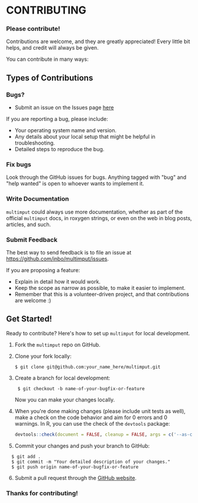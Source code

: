 # CONTRIBUTING #

### Please contribute!

Contributions are welcome, and they are greatly appreciated! Every little bit helps, and credit will always be given.

You can contribute in many ways:

## Types of Contributions

### Bugs?

* Submit an issue on the Issues page [here](https://github.com/inbo/multimput/issues)

If you are reporting a bug, please include:

* Your operating system name and version.
* Any details about your local setup that might be helpful in troubleshooting.
* Detailed steps to reproduce the bug.

### Fix bugs

Look through the GitHub issues for bugs. Anything tagged with "bug" and "help wanted" is open to whoever wants to implement it.

### Write Documentation

`multimput` could always use more documentation, whether as part of the official `multimput` docs, in roxygen strings, or even on the web in blog posts, articles, and such.

### Submit Feedback

The best way to send feedback is to file an issue at https://github.com/inbo/multimput/issues.

If you are proposing a feature:

* Explain in detail how it would work.
* Keep the scope as narrow as possible, to make it easier to implement.
* Remember that this is a volunteer-driven project, and that contributions are welcome :)

## Get Started!

Ready to contribute? Here's how to set up `multimput` for local development.

1. Fork the `multimput` repo on GitHub.

2. Clone your fork locally:

     ```basic
     $ git clone git@github.com:your_name_here/multimput.git
     ```

3. Create a branch for local development:

   ```basic
    $ git checkout -b name-of-your-bugfix-or-feature
   ```

   Now you can make your changes locally.

4. When you're done making changes (please include unit tests as well), make a check on the code behavior and aim for 0 errors and 0 warnings. In R, you can use the check of the `devtools` package:

    ```r
    devtools::check(document = FALSE, cleanup = FALSE, args = c('--as-cran'))
    ```

5. Commit your changes and push your branch to GitHub:

  ```basic
    $ git add .
    $ git commit -m "Your detailed description of your changes."
    $ git push origin name-of-your-bugfix-or-feature
  ```

6. Submit a pull request through the [GitHub website](https://github.com/inbo/multimput/pulls).

### Thanks for contributing!
